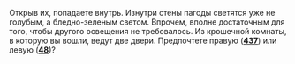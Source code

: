 Открыв их, попадаете внутрь. Изнутри стены пагоды светятся уже не голубым, а бледно-зеленым светом. Впрочем, вполне достаточным для того, чтобы другого освещения не требовалось. Из крошечной комнаты, в которую вы вошли, ведут две двери. Предпочтете правую ([**437**](#n_437)) или левую ([**48**](#n_48))?

